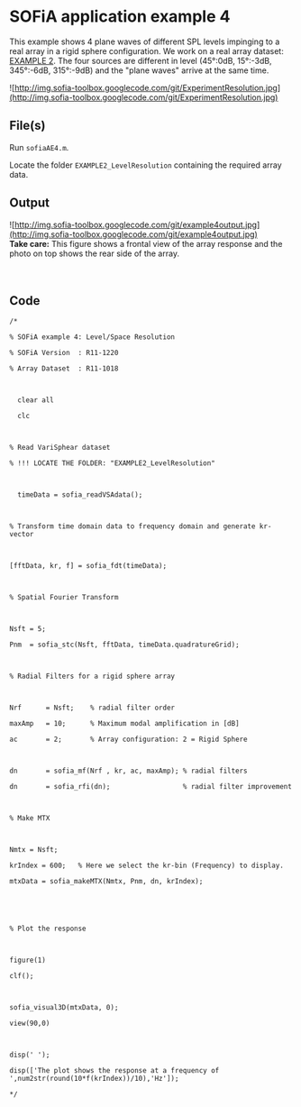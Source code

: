 # SOFiA application example 4 #

This example shows 4 plane waves of different SPL levels impinging to a real array in a rigid sphere configuration. We work on a real array dataset: [EXAMPLE 2](ARRAY_DATA.md). The four sources are different in level (45°:0dB, 15°:-3dB, 345°:-6dB, 315°:-9dB) and the "plane waves" arrive at the same time.

![http://img.sofia-toolbox.googlecode.com/git/ExperimentResolution.jpg](http://img.sofia-toolbox.googlecode.com/git/ExperimentResolution.jpg)

## File(s) ##

Run `sofiaAE4.m`.

Locate the folder `EXAMPLE2_LevelResolution` containing the required array data.

## Output ##
![http://img.sofia-toolbox.googlecode.com/git/example4output.jpg](http://img.sofia-toolbox.googlecode.com/git/example4output.jpg)
<br>
<b>Take care:</b> This figure shows a frontal view of the array response and the photo on top shows the rear side of the array.<br>
<br>
<br>
<h2>Code</h2>
<pre><code>/*<br>
% SOFiA example 4: Level/Space Resolution<br>
% SOFiA Version  : R11-1220<br>
% Array Dataset  : R11-1018<br>
<br>
  clear all<br>
  clc<br>
  <br>
% Read VariSphear dataset<br>
% !!! LOCATE THE FOLDER: "EXAMPLE2_LevelResolution" <br>
<br>
  timeData = sofia_readVSAdata(); <br>
<br>
% Transform time domain data to frequency domain and generate kr-vector   <br>
<br>
[fftData, kr, f] = sofia_fdt(timeData);<br>
    <br>
% Spatial Fourier Transform<br>
<br>
Nsft = 5;<br>
Pnm  = sofia_stc(Nsft, fftData, timeData.quadratureGrid);<br>
<br>
% Radial Filters for a rigid sphere array <br>
<br>
Nrf      = Nsft;    % radial filter order              <br>
maxAmp   = 10;      % Maximum modal amplification in [dB]<br>
ac       = 2;       % Array configuration: 2 = Rigid Sphere <br>
<br>
dn       = sofia_mf(Nrf , kr, ac, maxAmp); % radial filters <br>
dn       = sofia_rfi(dn);                  % radial filter improvement<br>
<br>
% Make MTX  <br>
<br>
Nmtx = Nsft;<br>
krIndex = 600;   % Here we select the kr-bin (Frequency) to display. <br>
mtxData = sofia_makeMTX(Nmtx, Pnm, dn, krIndex);<br>
      <br>
<br>
% Plot the response<br>
<br>
figure(1)<br>
clf();<br>
<br>
sofia_visual3D(mtxData, 0);<br>
view(90,0)    <br>
        <br>
disp(' ');<br>
disp(['The plot shows the response at a frequency of ',num2str(round(10*f(krIndex))/10),'Hz']);<br>
*/<br>
</code></pre>